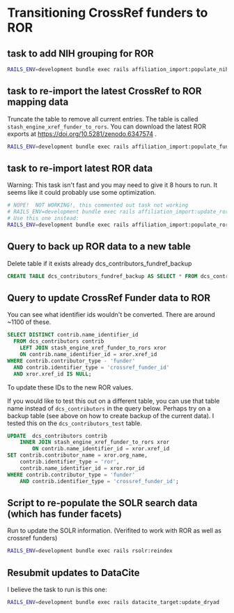 # Transitioning CrossRef funders to ROR

## task to add NIH grouping for ROR

```bash
RAILS_ENV=development bundle exec rails affiliation_import:populate_nih_ror_group
```

## task to re-import the latest CrossRef to ROR mapping data

Truncate the table to remove all current entries.  The table is called `stash_engine_xref_funder_to_rors`.
You can download the latest ROR exports at https://doi.org/10.5281/zenodo.6347574 .

```bash
RAILS_ENV=development bundle exec rails affiliation_import:populate_funder_ror_mapping /path/to/file
```

## task to re-import latest ROR data

Warning: This task isn't fast and you may need to give it 8 hours to run. It seems like
it could probably use some optimization.

```bash
# NOPE!  NOT WORKING!, this commented out task not working
# RAILS_ENV=development bundle exec rails affiliation_import:update_ror_orgs
# Use this one instead:
RAILS_ENV=development bundle exec rails affiliation_import:populate_ror_db /path/to/file
```

## Query to back up ROR data to a new table

Delete table if it exists already dcs_contributors_fundref_backup

```sql
CREATE TABLE dcs_contributors_fundref_backup AS SELECT * FROM dcs_contributors;
```

## Query to update CrossRef Funder data to ROR

You can see what identifier ids wouldn't be converted.  There are around ~1100 of these.
```sql
SELECT DISTINCT contrib.name_identifier_id
  FROM dcs_contributors contrib
    LEFT JOIN stash_engine_xref_funder_to_rors xror
    ON contrib.name_identifier_id = xror.xref_id
WHERE contrib.contributor_type - 'funder'
  AND contrib.identifier_type = 'crossref_funder_id'
  AND xror.xref_id IS NULL;
```

To update these IDs to the new ROR values.

If you would like to test this out on a different table, you can use that table name instead of
`dcs_contributors` in the query below.  Perhaps try on a backup table (see above on how to create backup
of the current data).  I tested this on the `dcs_contributors_test` table.

```sql
UPDATE	dcs_contributors contrib
	INNER JOIN stash_engine_xref_funder_to_rors xror
		ON contrib.name_identifier_id = xror.xref_id
SET contrib.contributor_name = xror.org_name,
	contrib.identifier_type = 'ror',
	contrib.name_identifier_id = xror.ror_id
WHERE contrib.contributor_type = 'funder'
	AND contrib.identifier_type = 'crossref_funder_id';
```

## Script to re-populate the SOLR search data (which has funder facets)

Run to update the SOLR information. (Verifited to work with ROR as well as crossref funders)
```bash
RAILS_ENV=development bundle exec rails rsolr:reindex
```

## Resubmit updates to DataCite

I believe the task to run is this one:
```bash
RAILS_ENV=development bundle exec rails datacite_target:update_dryad
```